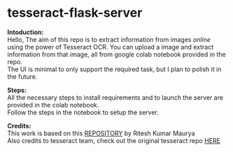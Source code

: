 # tesseract-flask-server

**Intoduction:**  
Hello, The aim of this repo is to extract information from images *online* using the power of Tesseract OCR.
You can upload a image and extract information from that image, all from google colab notebook provided in the repo.  
The UI is minimal to only support the required task, but I plan to polish it in the future.

**Steps:**  
All the necessary steps to install requirements and to launch the server are provided in the colab notebook.  
Follow the steps in the notebook to setup the server.

**Credits:**  
This work is based on this [REPOSITORY](https://github.com/MauryaRitesh/OCR-Python) by Ritesh Kumar Maurya  
Also credits to tesseract team, check out the original tesseract repo [HERE](https://github.com/tesseract-ocr/tesseract)


